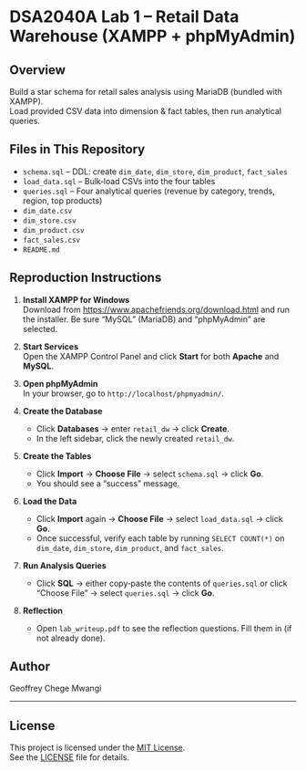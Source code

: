 # DSA2040A Lab 1 – Retail Data Warehouse (XAMPP + phpMyAdmin)

## Overview
Build a star schema for retail sales analysis using MariaDB (bundled with XAMPP).  
Load provided CSV data into dimension & fact tables, then run analytical queries.

## Files in This Repository
- `schema.sql`        – DDL: create `dim_date`, `dim_store`, `dim_product`, `fact_sales`  
- `load_data.sql`     – Bulk‐load CSVs into the four tables  
- `queries.sql`       – Four analytical queries (revenue by category, trends, region, top products)  
- `dim_date.csv`  
- `dim_store.csv`  
- `dim_product.csv`  
- `fact_sales.csv`  
- `README.md`

## Reproduction Instructions

1. **Install XAMPP for Windows**  
   Download from https://www.apachefriends.org/download.html and run the installer. Be sure “MySQL” (MariaDB) and “phpMyAdmin” are selected.

2. **Start Services**  
   Open the XAMPP Control Panel and click **Start** for both **Apache** and **MySQL**.

3. **Open phpMyAdmin**  
   In your browser, go to `http://localhost/phpmyadmin/`.

4. **Create the Database**  
   - Click **Databases** → enter `retail_dw` → click **Create**.  
   - In the left sidebar, click the newly created `retail_dw`.

5. **Create the Tables**  
   - Click **Import** → **Choose File** → select `schema.sql` → click **Go**.  
   - You should see a “success” message.

6. **Load the Data**  
   - Click **Import** again → **Choose File** → select `load_data.sql` → click **Go**.   
   - Once successful, verify each table by running `SELECT COUNT(*)` on `dim_date`, `dim_store`, `dim_product`, and `fact_sales`.

7. **Run Analysis Queries**  
   - Click **SQL** → either copy‐paste the contents of `queries.sql` or click “Choose File” → select `queries.sql` → click **Go**.  

8. **Reflection**  
   - Open `lab_writeup.pdf` to see the reflection questions. Fill them in (if not already done).  

## Author
Geoffrey Chege Mwangi

---

## License

This project is licensed under the [MIT License](LICENSE).  
See the [LICENSE](LICENSE) file for details.
